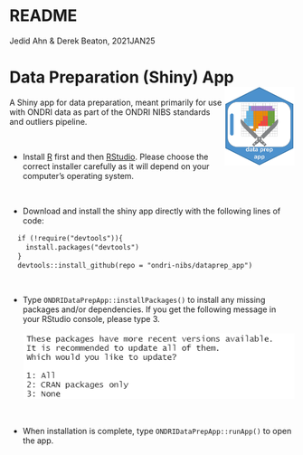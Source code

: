 README
================

Jedid Ahn & Derek Beaton, 2021JAN25

# Data Preparation (Shiny) App <img src='etc/dataprep_app_logo.png' align="right" height="139"/>

A Shiny app for data preparation, meant primarily for use with ONDRI
data as part of the ONDRI NIBS standards and outliers pipeline.

<br>

-   Install [R](https://cran.r-project.org/) first and then
    [RStudio](https://rstudio.com/products/rstudio/download/). Please
    choose the correct installer carefully as it will depend on your
    computer’s operating system.

<br>

-   Download and install the shiny app directly with the following lines
    of code:

<!-- -->

      if (!require("devtools")){
        install.packages("devtools")
      }
      devtools::install_github(repo = "ondri-nibs/dataprep_app")

<br>

-   Type `ONDRIDataPrepApp::installPackages()` to install any missing
    packages and/or dependencies. If you get the following message in
    your RStudio console, please type 3. <br><br>
    <img src='etc/package-update.png'>

<br>

-   When installation is complete, type `ONDRIDataPrepApp::runApp()` to
    open the app.
